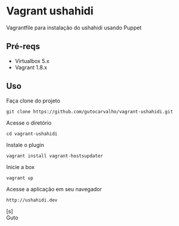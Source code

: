 # Vagrant ushahidi

Vagrantfile para instalação do ushahidi usando Puppet

## Pré-reqs

- Virtualbox 5.x
- Vagrant 1.8.x

## Uso

Faça clone do projeto

    git clone https://github.com/gutocarvalho/vagrant-ushahidi.git

Acesse o diretório

    cd vagrant-ushahidi

Instale o plugin

    vagrant install vagrant-hostsupdater

Inicie a box

    vagrant up

Acesse a aplicação em seu navegador

    http://ushahidi.dev

[s]<br>
Guto
